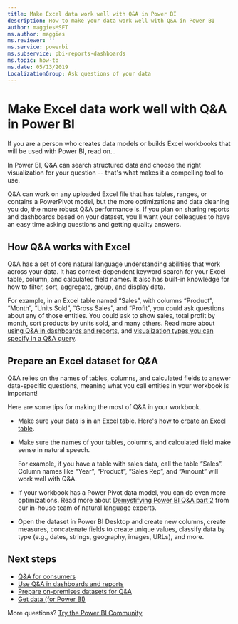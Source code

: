 ```yaml
---
title: Make Excel data work well with Q&A in Power BI
description: How to make your data work well with Q&A in Power BI
author: maggiesMSFT
ms.author: maggies
ms.reviewer: ''
ms.service: powerbi
ms.subservice: pbi-reports-dashboards
ms.topic: how-to
ms.date: 05/13/2019
LocalizationGroup: Ask questions of your data
---
```

# Make Excel data work well with Q&A in Power BI
If you are a person who creates data models or builds Excel workbooks that will be used with Power BI, read on...

In Power BI, Q&A can search structured data and choose the right visualization for your question -- that's what makes it a compelling tool to use.   

Q&A can work on any uploaded Excel file that has tables, ranges, or contains a PowerPivot model, but the more optimizations and data cleaning you do, the more robust Q&A performance is.  If you plan on sharing reports and dashboards based on your dataset, you'll want your colleagues to have an easy time asking questions and getting quality answers.

## How Q&A works with Excel
Q&A has a set of core natural language understanding abilities that work across your data. It has context-dependent keyword search for your Excel table, column, and calculated field names. It also has built-in knowledge for how to filter, sort, aggregate, group, and display data. 

For example, in an Excel table named “Sales”, with columns “Product”, “Month”, “Units Sold”, “Gross Sales”, and “Profit”, you could ask questions about any of those entities.  You could ask to show sales, total profit by month, sort products by units sold, and many others. Read more about [using Q&A in dashboards and reports](power-bi-tutorial-q-and-a.md), and [visualization types you can specify in a Q&A query](../visuals/power-bi-visualization-types-for-reports-and-q-and-a.md).

## Prepare an Excel dataset for Q&A
Q&A relies on the names of tables, columns, and calculated fields to answer data-specific questions, meaning what you call entities in your workbook is important!

Here are some tips for making the most of Q&A in your workbook.

* Make sure your data is in an Excel table. Here's [how to create an Excel table](https://support.office.com/article/Create-an-Excel-table-in-a-worksheet-e81aa349-b006-4f8a-9806-5af9df0ac664).
* Make sure the names of your tables, columns, and calculated field make sense in natural speech.
  
  For example, if you have a table with sales data, call the table “Sales”. Column names like “Year”, “Product”, “Sales Rep”, and “Amount” will work well with Q&A.

* If your workbook has a Power Pivot data model, you can do even more optimizations. Read more about [Demystifying Power BI Q&A part 2](https://powerbi.microsoft.com/blog/demystifying-power-bi-q-amp-a-part-2/) from our in-house team of natural language experts.

* Open the dataset in Power BI Desktop and create new columns, create measures, concatenate fields to create unique values, classify data by type (e.g., dates, strings, geography, images, URLs), and more.

## Next steps

- [Q&A for consumers](../consumer/end-user-q-and-a.md)  
- [Use Q&A in dashboards and reports](power-bi-tutorial-q-and-a.md)
- [Prepare on-premises datasets for Q&A](service-q-and-a-direct-query.md)   
- [Get data (for Power BI)](../connect-data/service-get-data.md)  

More questions? [Try the Power BI Community](https://community.powerbi.com/)
